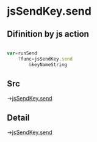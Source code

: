 # jsSendKey.send

## Difinition by js action

```js.js

var=runSend
	?func=jsSendKey.send
		&keyNameString
```

## Src

->[jsSendKey.send](https://github.com/puutaro/CommandClick/blob/master/app/src/main/java/com/puutaro/commandclick/fragment_lib/terminal_fragment/js_interface/JsSendKey.kt#L41)

## Detail

->[jsSendKey.send](https://github.com/puutaro/CommandClick/blob/master/md/developer/js_interface/details/JsSendKey/send.md)
